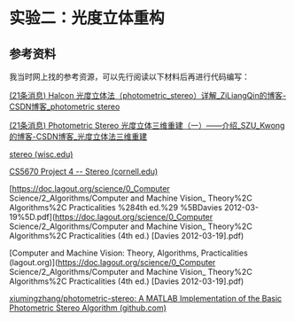 # 实验二：光度立体重构

## 参考资料

我当时网上找的参考资源，可以先行阅读以下材料后再进行代码编写：

[(21条消息) Halcon 光度立体法（photometric_stereo）详解_ZiLiangQin的博客-CSDN博客_photometric stereo](https://blog.csdn.net/qq_18620653/article/details/109074938)

[(21条消息) Photometric Stereo 光度立体三维重建（一）——介绍_SZU_Kwong的博客-CSDN博客_光度立体法三维重建](https://blog.csdn.net/SZU_Kwong/article/details/112724439)

[stereo (wisc.edu)](http://pages.cs.wisc.edu/~csverma/CS766_09/Stereo/stereo.html)

[CS5670 Project 4 -- Stereo (cornell.edu)](http://www.cs.cornell.edu/courses/cs5670/2019sp/projects/pa4/)

[https://doc.lagout.org/science/0_Computer Science/2_Algorithms/Computer and Machine Vision_ Theory%2C Algorithms%2C Practicalities %284th ed.%29 %5BDavies 2012-03-19%5D.pdf](https://doc.lagout.org/science/0_Computer Science/2_Algorithms/Computer and Machine Vision_ Theory%2C Algorithms%2C Practicalities (4th ed.) [Davies 2012-03-19].pdf)

[Computer and Machine Vision: Theory, Algorithms, Practicalities (lagout.org)](https://doc.lagout.org/science/0_Computer Science/2_Algorithms/Computer and Machine Vision_ Theory%2C Algorithms%2C Practicalities (4th ed.) [Davies 2012-03-19].pdf)

[xiumingzhang/photometric-stereo: A MATLAB Implementation of the Basic Photometric Stereo Algorithm (github.com)](https://github.com/xiumingzhang/photometric-stereo)


